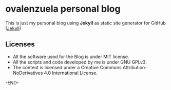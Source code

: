 # ovalenzuela personal blog

This is just my personal blog using **Jekyll** as static site generator for GitHub ([Jekyll](https://github.com/jekyll/jekyll))

## Licenses

* All the software used for the Blog is under MIT license.
* All the scripts and code developed by me is under GNU GPLv3.
* The content is licensed under a Creative Commons Attribution-NoDerivatives 4.0 International License.

-END-

